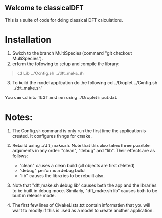 ## Welcome to classicalDFT

This is a suite of code for doing classical DFT calculations.

# Installation

1. Switch to the branch MultiSpecies (command "git checkout MultiSpecies").
2. erform the following to setup and compile the library:
>cd Lib
>../Config.sh
>../dft_make.sh
3. To build the model application do the following
cd ../Droplet
../Config.sh
../dft_make.sh'


You can cd into TEST and run using ../Droplet input.dat.

# Notes:
1. The Config.sh command is only run the first time the application is created. It configures things for cmake.
2. Rebuild using ../dft_make.sh. Note that this also takes three possible arguments in any order: "clean", "debug" and "lib". Their effects are as follows:
   * "clean" causes a clean build (all objects are first deleted)
   * "debug" performs a debug build
   * "lib" causes the libraries to be rebuilt also.
3. Note that "dft_make.sh debug lib" causes both the app and the libraries to be built in debug mode. Similarly, "dft_make.sh lib" causes both to be built in release mode.

4. The first few lines of CMakeLists.txt contain information that you will want to modify if this is used as a model to create another application.




